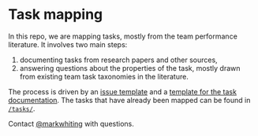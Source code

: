 # Task mapping

In this repo, we are mapping tasks, mostly from the team performance literature. It involves two main steps: 

1. documenting tasks from research papers and other sources,
2. answering questions about the properties of the task, mostly drawn from existing team task taxonomies in the literature.

The process is driven by an [issue template](/.github/ISSUE_TEMPLATE/task-mapping-checklist.md) and a [template for the task documentation](task-template.md). The tasks that have already been mapped can be found in [`/tasks/`](/tasks). 

Contact [@markwhiting](https://github.com/markwhiting) with questions.
